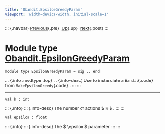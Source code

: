 ```yaml
---
title: 'Obandit.EpsilonGreedyParam'
viewport: 'width=device-width, initial-scale=1'
---
```


::: {.navbar}
[Previous](Obandit.DecayingEpsilonGreedyParam.html "Obandit.DecayingEpsilonGreedyParam"){.pre}
 [Up](Obandit.html "Obandit"){.up}
 [Next](Obandit.FixedExp3Param.html "Obandit.FixedExp3Param"){.post}
:::

Module type [Obandit.EpsilonGreedyParam](type_Obandit.EpsilonGreedyParam.html)
==============================================================================

    module type EpsilonGreedyParam = sig .. end

::: {.info .modtype .top}
::: {.info-desc}
Use to instanciate a `Bandit`{.code} from `MakeEpsilonGreedy`{.code} .
:::
:::

------------------------------------------------------------------------

    val k : int

::: {.info}
::: {.info-desc}
The number of actions \$ K \$ .
:::
:::

    val epsilon : float

::: {.info}
::: {.info-desc}
The \$ \\epsilon \$ parameter.
:::
:::
